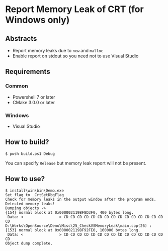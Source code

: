 # Report Memory Leak of CRT (for Windows only)

## Abstracts

* Report memory leaks due to `new` and `malloc`
* Enable report on stdout so you need not to use Visual Studio

## Requirements

### Common

* Powershell 7 or later
* CMake 3.0.0 or later

### Windows

* Visual Studio

## How to build?

````shell
$ pwsh build.ps1 Debug
````

You can specify `Release` but memory leak report will not be present.

## How to use?

````shell
$ install\win\bin\Demo.exe
Set flag to _CrtSetDbgFlag
Check for memory leaks in the output window after the program ends.
Detected memory leaks!
Dumping objects ->
{154} normal block at 0x000002119BF8D3F0, 400 bytes long.
 Data: <                > CD CD CD CD CD CD CD CD CD CD CD CD CD CD CD CD
D:\Works\OpenSource\Demo\Misc\25_CheckVSMemoryLeak\main.cpp(26) : {153} normal block at 0x000002119BF92FE0, 160000 bytes long.
 Data: <                > CD CD CD CD CD CD CD CD CD CD CD CD CD CD CD CD
Object dump complete.
````